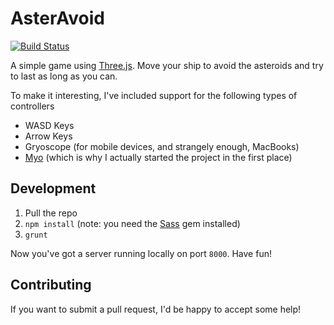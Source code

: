 AsterAvoid
==========

[![Build Status](https://travis-ci.org/alexlafroscia/AsterAvoid.svg?branch=master)](https://travis-ci.org/alexlafroscia/AsterAvoid)

A simple game using [Three.js](http://threejs.org/).  Move your ship to avoid the asteroids and try to last as long as you can.

To make it interesting, I've included support for the following types of controllers

- WASD Keys
- Arrow Keys
- Gryoscope (for mobile devices, and strangely enough, MacBooks)
- [Myo](https://www.thalmic.com/en/myo/) (which is why I actually started the project in the first place)


Development
-----------

1. Pull the repo
2. `npm install` (note: you need the [Sass](http://sass-lang.com/) gem installed)
3. `grunt`

Now you've got a server running locally on port `8000`.  Have fun!


Contributing
------------

If you want to submit a pull request, I'd be happy to accept some help!
